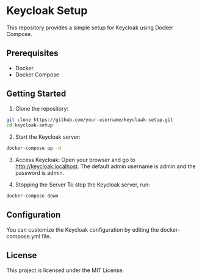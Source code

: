 # Keycloak Setup

This repository provides a simple setup for Keycloak using Docker Compose.

## Prerequisites

- Docker
- Docker Compose

## Getting Started

1. Clone the repository:
```sh
git clone https://github.com/your-username/keycloak-setup.git
cd keycloak-setup
```

2. Start the Keycloak server:
```sh
docker-compose up -d
```

3. Access Keycloak: Open your browser and go to http://keycloak.localhost. The default admin username is admin and the password is admin.

4. Stopping the Server
To stop the Keycloak server, run:
```sh
docker-compose down
```

## Configuration
You can customize the Keycloak configuration by editing the docker-compose.yml file.

## License
This project is licensed under the MIT License.

